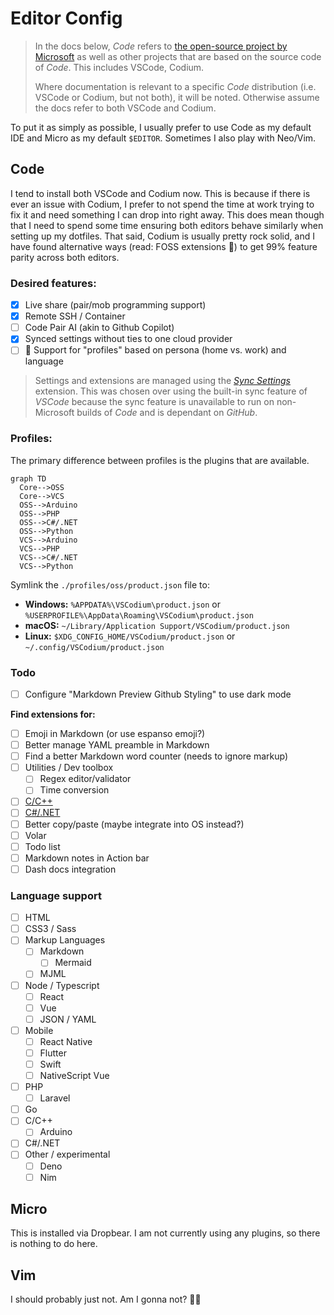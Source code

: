 # Editor Config

> In the docs below, *Code* refers to [the open-source project by Microsoft](https://github.com/microsoft/vscode) as well as other projects that are based on the source code of *Code*. This includes VSCode, Codium.
> 
> Where documentation is relevant to a specific *Code* distribution (i.e. VSCode or Codium, but not both), it will be noted. Otherwise assume the docs refer to both VSCode and Codium.

To put it as simply as possible, I usually prefer to use Code as my default IDE and Micro as my default `$EDITOR`. Sometimes I also play with Neo/Vim.

## Code

I tend to install both VSCode and Codium now. This is because if there is ever an issue with Codium, I prefer to not spend the time at work trying to fix it and need something I can drop into right away. This does mean though that I need to spend some time ensuring both editors behave similarly when setting up my dotfiles. That said, Codium is usually pretty rock solid, and I have found alternative ways (read: FOSS extensions 💪) to get 99% feature parity across both editors.

### Desired features:

- [x] Live share (pair/mob programming support)
- [x] Remote SSH / Container
- [ ] Code Pair AI (akin to Github Copilot)
- [x] Synced settings without ties to one cloud provider
- [ ] 🚧 Support for "profiles" based on persona (home vs. work) and language

> Settings and extensions are managed using the [*Sync Settings*](https://open-vsx.org/extension/zokugun/sync-settings) extension. This was chosen over using the built-in sync feature of *VSCode* because the sync feature is unavailable to run on non-Microsoft builds of *Code* and is dependant on *GitHub*.

### Profiles:

The primary difference between profiles is the plugins that are available. 

```mermaid
graph TD
  Core-->OSS
  Core-->VCS
  OSS-->Arduino
  OSS-->PHP
  OSS-->C#/.NET
  OSS-->Python
  VCS-->Arduino
  VCS-->PHP
  VCS-->C#/.NET
  VCS-->Python
```

Symlink the `./profiles/oss/product.json` file to:

* **Windows:** `%APPDATA%\VSCodium\product.json` or `%USERPROFILE%\AppData\Roaming\VSCodium\product.json`
* **macOS:** `~/Library/Application Support/VSCodium/product.json`
* **Linux:** `$XDG_CONFIG_HOME/VSCodium/product.json` or `~/.config/VSCodium/product.json`

### Todo

- [ ] Configure "Markdown Preview Github Styling" to use dark mode

**Find extensions for:**

- [ ] Emoji in Markdown (or use espanso emoji?)
- [ ] Better manage YAML preamble in Markdown
- [ ] Find a better Markdown word counter (needs to ignore markup)
- [ ] Utilities / Dev toolbox
  - [ ] Regex editor/validator
  - [ ] Time conversion
- [ ] [C/C++](https://viatsko.github.io/awesome-vscode/#c)
- [ ] [C#/.NET](https://viatsko.github.io/awesome-vscode/#c-asp-net-and-net-core)
- [ ] Better copy/paste (maybe integrate into OS instead?)
- [ ] Volar
- [ ] Todo list
- [ ] Markdown notes in Action bar
- [ ] Dash docs integration

### Language support

- [ ] HTML
- [ ] CSS3 / Sass
- [ ] Markup Languages
  - [ ] Markdown
    - [ ] Mermaid
  - [ ] MJML
- [ ] Node / Typescript
  - [ ] React
  - [ ] Vue
  - [ ] JSON / YAML
- [ ] Mobile
  - [ ] React Native
  - [ ] Flutter
  - [ ] Swift
  - [ ] NativeScript Vue
- [ ] PHP
  - [ ] Laravel
- [ ] Go
- [ ] C/C++
  - [ ] Arduino
- [ ] C#/.NET
- [ ] Other / experimental
  - [ ] Deno
  - [ ] Nim

## Micro

This is installed via Dropbear. I am not currently using any plugins, so there is nothing to do here.

## Vim

I should probably just not. Am I gonna not? 🤷‍♂️
